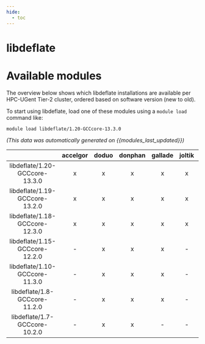 ```yaml
---
hide:
  - toc
---
```


libdeflate
==========

# Available modules


The overview below shows which libdeflate installations are available per HPC-UGent Tier-2 cluster, ordered based on software version (new to old).

To start using libdeflate, load one of these modules using a `module load` command like:

```shell
module load libdeflate/1.20-GCCcore-13.3.0
```

*(This data was automatically generated on {{modules_last_updated}})*  

| |accelgor|doduo|donphan|gallade|joltik|shinx|skitty|
| :---: | :---: | :---: | :---: | :---: | :---: | :---: | :---: |
|libdeflate/1.20-GCCcore-13.3.0|x|x|x|x|x|x|x|
|libdeflate/1.19-GCCcore-13.2.0|x|x|x|x|x|x|x|
|libdeflate/1.18-GCCcore-12.3.0|x|x|x|x|x|x|x|
|libdeflate/1.15-GCCcore-12.2.0|-|x|x|x|-|x|-|
|libdeflate/1.10-GCCcore-11.3.0|-|x|x|x|-|x|-|
|libdeflate/1.8-GCCcore-11.2.0|-|x|x|x|-|-|-|
|libdeflate/1.7-GCCcore-10.2.0|-|x|x|-|-|-|-|
